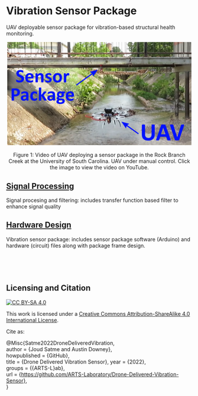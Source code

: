 # Vibration Sensor Package
UAV deployable sensor package for vibration-based structural health monitoring.



<p align="center">
<a href="https://www.youtube.com/watch?v=qVO6xkV0LvI&ab_channel=ARTS-LabattheUniversityofSouthCarolina"><img src="media/UAV_under_bridge.png" alt="UAV deploying sensor under bridge" width="500"></a>  
</p>
<p align="center">
Figure 1: Video of UAV deploying a sensor package in the Rock Branch Creek at the University of South Carolina. UAV under manual control. Click the image to view the video on YouTube. 
</p>


## [Signal Processing](signal_processing)
Signal procesing and filtering: includes transfer function based filter to enhance signal quality

## [Hardware Design](hardware_design)
Vibration sensor package: includes sensor package software (Arduino) and hardware (circuit) files along with package frame design.

<br /><br /><br />

## Licensing and Citation

[![CC BY-SA 4.0][cc-by-sa-shield]][cc-by-sa]

This work is licensed under a
[Creative Commons Attribution-ShareAlike 4.0 International License][cc-by-sa].

[cc-by-sa]: http://creativecommons.org/licenses/by-sa/4.0/
[cc-by-sa-image]: https://licensebuttons.net/l/by-sa/4.0/88x31.png
[cc-by-sa-shield]: https://img.shields.io/badge/License-CC%20BY--SA%204.0-lightgrey.svg


Cite as:

@Misc{Satme2022DroneDeliveredVibration,     
  author = {Joud Satme and Austin Downey},  
    howpublished = {GitHub},    
  title  = {Drone Delivered Vibration Sensor},
  year   = {2022},  
  groups = {{ARTS-L}ab},    
  url    = {https://github.com/ARTS-Laboratory/Drone-Delivered-Vibration-Sensor},   
}

